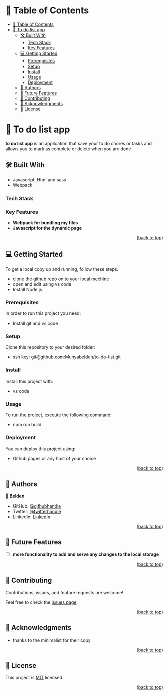 # 📗 Table of Contents

- [📗 Table of Contents](#-table-of-contents)
- [📖 To do list app ](#-to-do-list-app-)
  - [🛠 Built With ](#-built-with-)
    - [Tech Stack ](#tech-stack-)
    - [Key Features ](#key-features-)
  - [💻 Getting Started ](#-getting-started-)
    - [Prerequisites](#prerequisites)
    - [Setup](#setup)
    - [Install](#install)
    - [Usage](#usage)
    - [Deployment](#deployment)
  - [👥 Authors ](#-authors-)
  - [🔭 Future Features ](#-future-features-)
  - [🤝 Contributing ](#-contributing-)
  - [🙏 Acknowledgments ](#-acknowledgments-)
  - [📝 License ](#-license-)


# 📖 To do list app <a name="about-project"></a>



**to do list app** is an application that save your to do chores or tasks and allows you to mark as complete or delete when you are done

## 🛠 Built With <a name="built-with"></a>

- Javascript, Html and sass
- Webpack

### Tech Stack <a name="tech-stack"></a>

### Key Features <a name="key-features"></a>

- **Webpack for bundling my files**
- **Javascript for the dynamic page**

<p align="right">(<a href="#readme-top">back to top</a>)</p>

## 💻 Getting Started <a name="getting-started"></a>


To get a local copy up and running, follow these steps.

- clone the github repo on to your local mechine
- open and edit using vs code
- Install Node.js

### Prerequisites

In order to run this project you need:

- Install git and vs code

### Setup

Clone this repository to your desired folder:

- ssh key: git@github.com:Munyabelden/to-do-tist.git

### Install

Install this project with:

- vs code 

### Usage

To run the project, execute the following command:

- npm run build

### Deployment

You can deploy this project using:

- Github pages or any host of your choice


<p align="right">(<a href="#readme-top">back to top</a>)</p>

## 👥 Authors <a name="authors"></a>


👤 **Belden**

- GitHub: [@githubhandle](https://github.com/Munyabelden)
- Twitter: [@twitterhandle](https://twitter.com/home)
- LinkedIn: [LinkedIn](https://www.linkedin.com/feed/)


<p align="right">(<a href="#readme-top">back to top</a>)</p>

## 🔭 Future Features <a name="future-features"></a>


- [ ] **more functionality to add and serve any changes to the local storage**

<p align="right">(<a href="#readme-top">back to top</a>)</p>

## 🤝 Contributing <a name="contributing"></a>

Contributions, issues, and feature requests are welcome!

Feel free to check the [issues page](https://github.com/Munyabelden/Todo-App/issues).

<p align="right">(<a href="#readme-top">back to top</a>)</p>

## 🙏 Acknowledgments <a name="acknowledgements"></a>

- thanks to the minimalist for their copy

<p align="right">(<a href="#readme-top">back to top</a>)</p>

## 📝 License <a name="license"></a>

This project is [MIT](https://github.com/Munyabelden/Todo-app/blob/main/LICENSE) licensed.

<p align="right">(<a href="#readme-top">back to top</a>)</p>